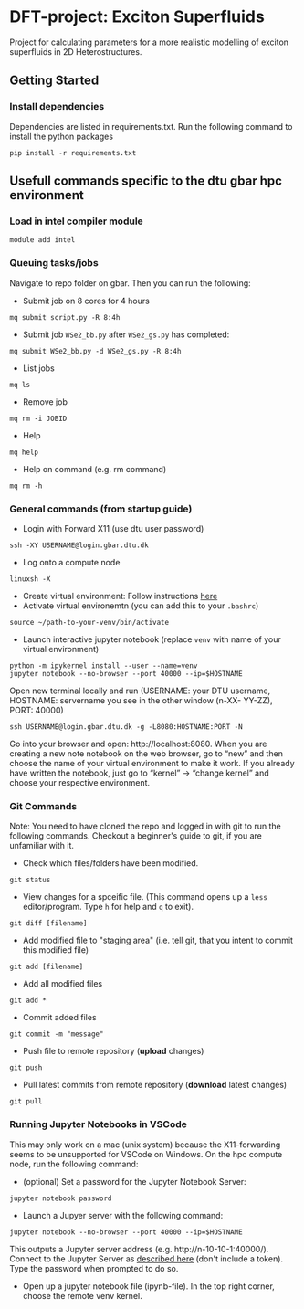 # DFT-project: Exciton Superfluids
Project for calculating parameters for a more realistic modelling of exciton superfluids in 2D Heterostructures.

## Getting Started

### Install dependencies
Dependencies are listed in requirements.txt. Run the following command to install the python packages
```
pip install -r requirements.txt
```

## Usefull commands specific to the dtu gbar hpc environment
### Load in intel compiler module
```
module add intel
```
### Queuing tasks/jobs
Navigate to repo folder on gbar. Then you can run the following:
- Submit job on 8 cores for 4 hours
```
mq submit script.py -R 8:4h
```

- Submit job `WSe2_bb.py` after `WSe2_gs.py` has completed:
```
mq submit WSe2_bb.py -d WSe2_gs.py -R 8:4h
```

- List jobs
```
mq ls
```

- Remove job
```
mq rm -i JOBID
```

- Help
```
mq help
```

- Help on command (e.g. rm command)
```
mq rm -h
```


### General commands (from startup guide)
- Login with Forward X11 (use dtu user password)
```
ssh -XY USERNAME@login.gbar.dtu.dk
```

- Log onto a compute node
```
linuxsh -X
```

- Create virtual environment: Follow instructions [here](https://wiki.fysik.dtu.dk/gpaw/platforms/gbar/gbar.html)
- Activate virtual environemtn (you can add this to your `.bashrc`)
```
source ~/path-to-your-venv/bin/activate
```

- Launch interactive jupyter notebook (replace `venv` with name of your virtual environment)
```
python -m ipykernel install --user --name=venv
jupyter notebook --no-browser --port 40000 --ip=$HOSTNAME
```
Open new terminal locally and run (USERNAME: your DTU username, HOSTNAME: servername you see in the other window (n-XX- YY-ZZ), PORT: 40000)
```
ssh USERNAME@login.gbar.dtu.dk -g -L8080:HOSTNAME:PORT -N
```
Go into your browser and open: http://localhost:8080. When you are creating a new note notebook on the web browser, go to “new” and then choose the name of your virtual environment to make it work. If you already have written the notebook, just go to “kernel” -> “change kernel” and choose your respective environment.

### Git Commands
Note: You need to have cloned the repo and logged in with git to run the following commands. Checkout a beginner's guide to git, if you are unfamiliar with it.
- Check which files/folders have been modified.
```
git status
```
- View changes for a spceific file. (This command opens up a `less` editor/program. Type `h` for help and `q` to exit).
```
git diff [filename]
```
- Add modified file to "staging area" (i.e. tell git, that you intent to commit this modified file)
```
git add [filename]
```
- Add all modified files
```
git add *
```
- Commit added files
```
git commit -m "message"
```
- Push file to remote repository (**upload** changes)
```
git push
```
- Pull latest commits from remote repository (**download** latest changes)
```
git pull
```

### Running Jupyter Notebooks in VSCode
This may only work on a mac (unix system) because the X11-forwarding seems to be unsupported for VSCode on Windows. On the hpc compute node, run the following command:
- (optional) Set a password for the Jupyter Notebook Server:
```
jupyter notebook password
```
- Launch a Jupyer server with the following command:
```
jupyter notebook --no-browser --port 40000 --ip=$HOSTNAME
```
This outputs a Jupyter server address (e.g. http://n-10-10-1:40000/). Connect to the Jupyter Server as [described here](https://code.visualstudio.com/docs/datascience/jupyter-notebooks#_connect-to-a-remote-jupyter-server) (don't include a token). Type the password when prompted to do so.
- Open up a jupyter notebook file (ipynb-file). In the top right corner, choose the remote venv kernel.